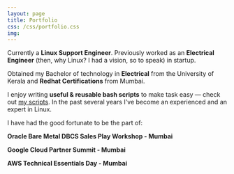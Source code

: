 ```yaml
---
layout: page
title: Portfolio
css: /css/portfolio.css
img:
---
```


<div id="portfolio-section">

<p class="portfolio-text">
<span class="fa fa-briefcase portfolio-icon"></span>
Currently a <strong>Linux Support Engineer</strong>. Previously worked as an <strong>Electrical Engineer</strong> (then, why Linux? I had a vision, so to speak) in startup.
</p>

<p class="portfolio-text">
<span class="fa fa-graduation-cap portfolio-icon"></span>
Obtained my Bachelor of technology in <strong>Electrical</strong> from the University of Kerala and <strong>Redhat Certifications</strong> from Mumbai.
</p>

<p class="portfolio-text">
<span class="fa fa-code portfolio-icon"></span>
I enjoy writing <strong>useful & reusable bash scripts</strong> to make task easy &mdash; check out <a href="https://github.com/kevydotvinu/scripts">my scripts</a>. In the past several years I've become an experienced and an expert in Linux.
</p>

<p class="portfolio-text">
<span class="fa fa-users portfolio-icon"></span>
I have had the good fortunate to be the part of:

<strong>Oracle Bare Metal DBCS Sales Play Workshop - Mumbai</strong>

<strong>Google Cloud Partner Summit - Mumbai</strong>

<strong>AWS Technical Essentials Day - Mumbai</strong>
</p>

</div>
